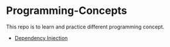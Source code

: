 # Programming-Concepts

This repo is to learn and practice different programming concept.

- [Dependency Injection](https://github.com/Sital1/Programming-Concepts/tree/main/DependencyInjection)

